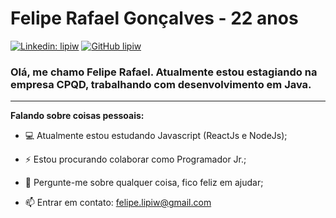 # Felipe Rafael Gonçalves - 22 anos
[![Linkedin: lipiw](https://img.shields.io/badge/-lipiw-blue?style=flat-square&logo=Linkedin&logoColor=white&link=https://www.linkedin.com/in/lipiw/)](https://www.linkedin.com/in/lipiw/)
[![GitHub lipiw](https://img.shields.io/github/followers/lipiw?label=follow&style=social)](https://github.com/lipiw)

### <p>Olá, me chamo Felipe Rafael. Atualmente estou estagiando na empresa CPQD, trabalhando com desenvolvimento em Java.</p>

---
**Falando sobre coisas pessoais:**

- 💻 Atualmente estou estudando Javascript (ReactJs e NodeJs);

- ⚡️ Estou procurando colaborar como Programador Jr.;

- 💬 Pergunte-me sobre qualquer coisa, fico feliz em ajudar;

- 📫 Entrar em contato: felipe.lipiw@gmail.com
